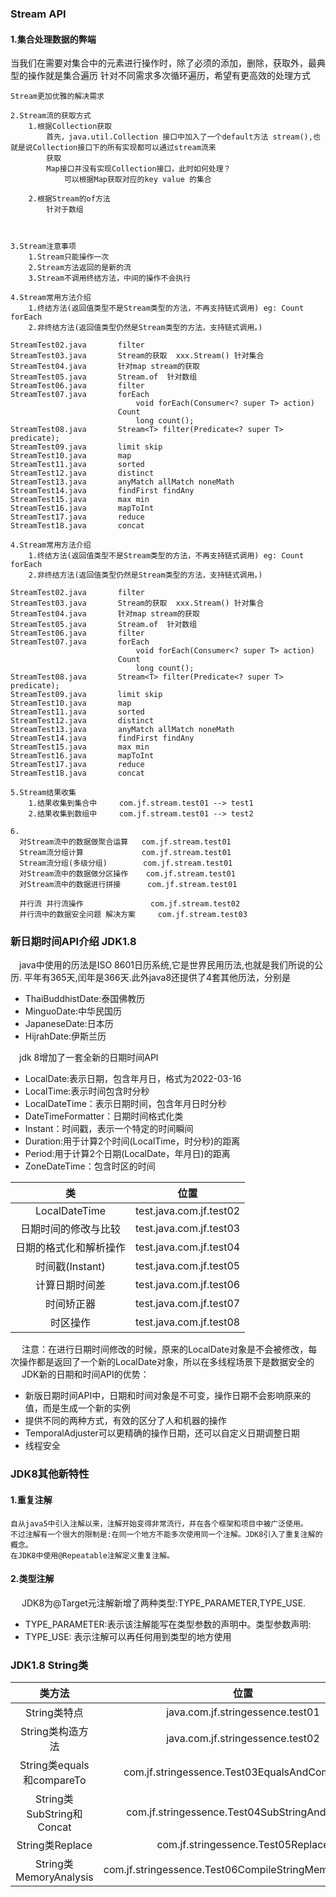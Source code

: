 ### Stream API
#### 1.集合处理数据的弊端
当我们在需要对集合中的元素进行操作时，除了必须的添加，删除，获取外，最典型的操作就是集合遍历
针对不同需求多次循环遍历，希望有更高效的处理方式

    Stream更加优雅的解决需求

    2.Stream流的获取方式
        1.根据Collection获取
            首先，java.util.Collection 接口中加入了一个default方法 stream(),也就是说Collection接口下的所有实现都可以通过stream流来
            获取
            Map接口并没有实现Collection接口，此时如何处理？
                可以根据Map获取对应的key value 的集合

        2.根据Stream的of方法
            针对于数组



    3.Stream注意事项
        1.Stream只能操作一次
        2.Stream方法返回的是新的流
        3.Stream不调用终结方法，中间的操作不会执行

    4.Stream常用方法介绍
        1.终结方法(返回值类型不是Stream类型的方法，不再支持链式调用) eg: Count forEach
        2.非终结方法(返回值类型仍然是Stream类型的方法，支持链式调用。)

    StreamTest02.java       filter
    StreamTest03.java       Stream的获取  xxx.Stream() 针对集合
    StreamTest04.java       针对map stream的获取
    StreamTest05.java       Stream.of  针对数组
    StreamTest06.java       filter
    StreamTest07.java       forEach
                                void forEach(Consumer<? super T> action)
                            Count
                                long count();
    StreamTest08.java       Stream<T> filter(Predicate<? super T> predicate);
    StreamTest09.java       limit skip
    StreamTest10.java       map
    StreamTest11.java       sorted
    StreamTest12.java       distinct
    StreamTest13.java       anyMatch allMatch noneMath
    StreamTest14.java       findFirst findAny
    StreamTest15.java       max min
    StreamTest16.java       mapToInt
    StreamTest17.java       reduce
    StreamTest18.java       concat

    4.Stream常用方法介绍
        1.终结方法(返回值类型不是Stream类型的方法，不再支持链式调用) eg: Count forEach
        2.非终结方法(返回值类型仍然是Stream类型的方法，支持链式调用。)

    StreamTest02.java       filter
    StreamTest03.java       Stream的获取  xxx.Stream() 针对集合
    StreamTest04.java       针对map stream的获取
    StreamTest05.java       Stream.of  针对数组
    StreamTest06.java       filter
    StreamTest07.java       forEach
                                void forEach(Consumer<? super T> action)
                            Count
                                long count();
    StreamTest08.java       Stream<T> filter(Predicate<? super T> predicate);
    StreamTest09.java       limit skip
    StreamTest10.java       map
    StreamTest11.java       sorted
    StreamTest12.java       distinct
    StreamTest13.java       anyMatch allMatch noneMath
    StreamTest14.java       findFirst findAny
    StreamTest15.java       max min
    StreamTest16.java       mapToInt
    StreamTest17.java       reduce
    StreamTest18.java       concat

    5.Stream结果收集
        1.结果收集到集合中     com.jf.stream.test01 --> test1
        2.结果收集到数组中     com.jf.stream.test01 --> test2

    6.
      对Stream流中的数据做聚合运算   com.jf.stream.test01
      Stream流分组计算             com.jf.stream.test01
      Stream流分组(多级分组)        com.jf.stream.test01
      对Stream流中的数据做分区操作    com.jf.stream.test01
      对Stream流中的数据进行拼接      com.jf.stream.test01

      并行流 并行流操作               com.jf.stream.test02
      并行流中的数据安全问题 解决方案     com.jf.stream.test03



### 新日期时间API介绍 JDK1.8
  
&emsp;java中使用的历法是ISO 8601日历系统,它是世界民用历法,也就是我们所说的公历.  平年有365天,闰年是366天.此外java8还提供了4套其他历法，分别是
&emsp;&emsp;
* ThaiBuddhistDate:泰国佛教历
* MinguoDate:中华民国历
* JapaneseDate:日本历
* HijrahDate:伊斯兰历


&emsp;jdk 8增加了一套全新的日期时间API
* LocalDate:表示日期，包含年月日，格式为2022-03-16
* LocalTime:表示时间包含时分秒
* LocalDateTime：表示日期时间，包含年月日时分秒
* DateTimeFormatter：日期时间格式化类
* Instant：时间戳，表示一个特定的时间瞬间
* Duration:用于计算2个时间(LocalTime，时分秒)的距离
* Period:用于计算2个日期(LocalDate，年月日)的距离
* ZoneDateTime：包含时区的时间

|类|位置|
|:---:|:---:|
|LocalDateTime|test.java.com.jf.test02|
|日期时间的修改与比较|test.java.com.jf.test03|
|日期的格式化和解析操作|test.java.com.jf.test04|
|时间戳(Instant)|test.java.com.jf.test05|
|计算日期时间差|test.java.com.jf.test06|
|时间矫正器|test.java.com.jf.test07|
|时区操作|test.java.com.jf.test08|
&emsp; 注意：在进行日期时间修改的时候，原来的LocalDate对象是不会被修改，每次操作都是返回了一个新的LocalDate对象，所以在多线程场景下是数据安全的
&emsp; JDK新的日期和时间API的优势：
* 新版日期时间API中，日期和时间对象是不可变，操作日期不会影响原来的值，而是生成一个新的实例
* 提供不同的两种方式，有效的区分了人和机器的操作
* TemporalAdjuster可以更精确的操作日期，还可以自定义日期调整日期
* 线程安全

### JDK8其他新特性
#### 1.重复注解
    自从java5中引入注解以来，注解开始变得非常流行，并在各个框架和项目中被广泛使用。
    不过注解有一个很大的限制是:在同一个地方不能多次使用同一个注解。JDK8引入了重复注解的概念。
    在JDK8中使用@Repeatable注解定义重复注解。
#### 2.类型注解
&emsp; JDK8为@Target元注解新增了两种类型:TYPE_PARAMETER,TYPE_USE.
* TYPE_PARAMETER:表示该注解能写在类型参数的声明中。类型参数声明:<T>
* TYPE_USE: 表示注解可以再任何用到类型的地方使用


### JDK1.8 String类
|类方法|位置|
|:---:|:---:|
|String类特点|java.com.jf.stringessence.test01|
|String类构造方法|java.com.jf.stringessence.test02|
|String类equals和compareTo|com.jf.stringessence.Test03EqualsAndCompareTo|
|String类SubString和Concat|com.jf.stringessence.Test04SubStringAndConcat|
|String类Replace|com.jf.stringessence.Test05Replace|
|String类MemoryAnalysis|com.jf.stringessence.Test06CompileStringMemoryAnalysis|
